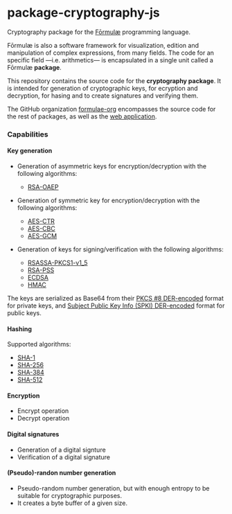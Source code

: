 # package-cryptography-js

Cryptography package for the [Fōrmulæ](https://formulae.org) programming language.

Fōrmulæ is also a software framework for visualization, edition and manipulation of complex expressions, from many fields. The code for an specific field —i.e. arithmetics— is encapsulated in a single unit called a Fōrmulæ **package**.

This repository contains the source code for the **cryptography package**. It is intended for generation of cryptographic keys, for ecryption and decryption, for hasing and to create signatures and verifying them.

The GitHub organization [formulae-org](https://github.com/formulae-org) encompasses the source code for the rest of packages, as well as the [web application](https://github.com/formulae-org/formulae-js).

<!-- Take a look at this [tutorial](https://formulae.org/?script=tutorials/Arithmetic) to know the capabilities of the Fōrmulæ arithmetic package. -->

### Capabilities ###

#### Key generation ####

* Generation of asymmetric keys for encryption/decryption with the following algorithms:
    * [RSA-OAEP](https://www.rfc-editor.org/rfc/rfc3447#section-7.1)

* Generation of symmetric key for encryption/decryption with the following algorithms:
    * [AES-CTR](https://w3c.github.io/webcrypto/#bib-nist-sp800-38a)
    * [AES-CBC](https://w3c.github.io/webcrypto/#bib-nist-sp800-38a)
    * [AES-GCM](https://w3c.github.io/webcrypto/#bib-nist-sp800-38d)

* Generation of keys for signing/verification with the following algorithms:
    * [RSASSA-PKCS1-v1_5](https://www.rfc-editor.org/rfc/rfc3447#section-8.2)
    * [RSA-PSS](https://w3c.github.io/webcrypto/#bib-rfc3447)
    * [ECDSA](https://w3c.github.io/webcrypto/#bib-rfc6090)
    * [HMAC](https://w3c.github.io/webcrypto/#bib-fips-198-1)

The keys are serialized as Base64 from their [PKCS #8 DER-encoded](https://en.wikipedia.org/wiki/PKCS_8) format for private keys, and [Subject Public Key Info (SPKI) DER-encoded](https://datatracker.ietf.org/doc/html/rfc5280#section-4.1) format for public keys.

#### Hashing ####

Supported algorithms:
* [SHA-1]()
* [SHA-256]()
* [SHA-384]()
* [SHA-512]()

#### Encryption

* Encrypt operation
* Decrypt operation

#### Digital signatures ####

* Generation of a digital signture
* Verification of a digital signature

#### (Pseudo)-randon number generation

* Pseudo-random number generation, but with enough entropy to be suitable for cryptographic purposes.
* It creates a byte buffer of a given size.
